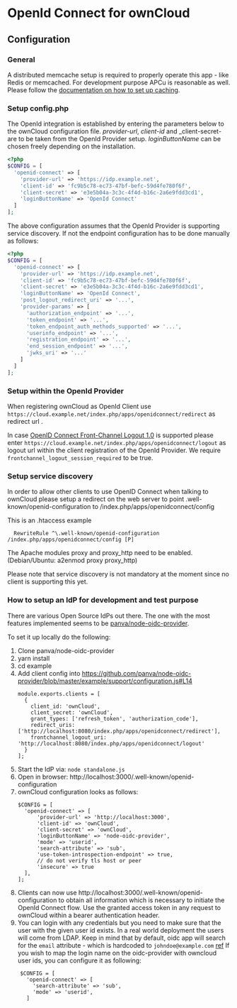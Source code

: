 # OpenId Connect for ownCloud

## Configuration

### General
A distributed memcache setup is required to properly operate this app - like Redis or memcached.
For development purpose APCu is reasonable as well.
Please follow the [documentation on how to set up caching](https://doc.owncloud.org/server/admin_manual/configuration/server/caching_configuration.html#supported-caching-backends).

### Setup config.php
The OpenId integration is established by entering the parameters below to the
ownCloud configuration file.
_provider-url_, _client-id_ and _client-secret- are to be taken from the OpenId
Provider setup.
_loginButtonName_ can be chosen freely depending on the installation.

```php
<?php
$CONFIG = [
  'openid-connect' => [
	'provider-url' => 'https://idp.example.net',
	'client-id' => 'fc9b5c78-ec73-47bf-befc-59d4fe780f6f',
	'client-secret' => 'e3e5b04a-3c3c-4f4d-b16c-2a6e9fdd3cd1',
	'loginButtonName' => 'OpenId Connect'
  ]
];

```

The above configuration assumes that the OpenId Provider is supporting service discovery.
If not the endpoint configuration has to be done manually as follows:
```php
<?php
$CONFIG = [
  'openid-connect' => [
    'provider-url' => 'https://idp.example.net',
    'client-id' => 'fc9b5c78-ec73-47bf-befc-59d4fe780f6f',
    'client-secret' => 'e3e5b04a-3c3c-4f4d-b16c-2a6e9fdd3cd1',
    'loginButtonName' => 'OpenId Connect',
    'post_logout_redirect_uri' => '...',
    'provider-params' => [
      'authorization_endpoint' => '...',
      'token_endpoint' => '...',
      'token_endpoint_auth_methods_supported' => '...',
      'userinfo_endpoint' => '...',
      'registration_endpoint' => '...',
      'end_session_endpoint' => '...',
      'jwks_uri' => '...'
    ]
  ]
];


```

### Setup within the OpenId Provider
When registering ownCloud as OpenId Client use ```https://cloud.example.net/index.php/apps/openidconnect/redirect``` as redirect url .

In case [OpenID Connect Front-Channel Logout 1.0](https://openid.net/specs/openid-connect-frontchannel-1_0.html)
is supported please enter ```https://cloud.example.net/index.php/apps/openidconnect/logout``` as logout url within the client registration of the OpenId Provider.
We require ```frontchannel_logout_session_required``` to be true.

### Setup service discovery
In order to allow other clients to use OpenID Connect when talking to ownCloud please setup
a redirect on the web server to point .well-known/openid-configuration to /index.php/apps/openidconnect/config

This is an .htaccess example
```
  RewriteRule ^\.well-known/openid-configuration /index.php/apps/openidconnect/config [P]
```

The Apache modules proxy and proxy_http need to be enabled. (Debian/Ubuntu: a2enmod proxy proxy_http)

Please note that service discovery is not mandatory at the moment since no client is supporting this yet.

### How to setup an IdP for development and test purpose

There are various Open Source IdPs out there. The one with the most features implemented seems to be [panva/node-oidc-provider](https://github.com/panva/node-oidc-provider).

To set it up locally do the following:
1. Clone panva/node-oidc-provider
2. yarn install
3. cd example
4. Add client config into https://github.com/panva/node-oidc-provider/blob/master/example/support/configuration.js#L14
    ```
    module.exports.clients = [
      {
        client_id: 'ownCloud',
        client_secret: 'ownCloud',
        grant_types: ['refresh_token', 'authorization_code'],
        redirect_uris: ['http://localhost:8080/index.php/apps/openidconnect/redirect'],
        frontchannel_logout_uri: 'http://localhost:8080/index.php/apps/openidconnect/logout'
      }
    ];
    ```
5. Start the IdP via: ```node standalone.js```
6. Open in browser: http://localhost:3000/.well-known/openid-configuration
7. ownCloud configuration looks as follows:
    ```
    $CONFIG = [
      'openid-connect' => [
          'provider-url' => 'http://localhost:3000',
          'client-id' => 'ownCloud',
          'client-secret' => 'ownCloud',
          'loginButtonName' => 'node-oidc-provider',
          'mode' => 'userid',
          'search-attribute' => 'sub',
          'use-token-introspection-endpoint' => true,
          // do not verify tls host or peer
          'insecure' => true
      ],
    ];

    ```
8. Clients can now use http://localhost:3000/.well-known/openid-configuration to obtain all information which is necessary
to initiate the OpenId Connect flow. Use the granted access token in any request to ownCloud within a bearer authentication header.
9. You can login with any credentials but you need to make sure that the user with the given user id exists. In a real world deployment the users will come from LDAP.
Keep in mind that by default, oidc app will search for the `email` attribute - which is hardcoded to `johndoe@example.com` [ref](https://github.com/panva/node-oidc-provider/blob/master/example/support/account.js#L32)
If you wish to map the login name on the oidc-provider with owncloud user ids, you can configure it as following:
```
    $CONFIG = [
      'openid-connect' => [
        'search-attribute' => 'sub',
        'mode' => 'userid',
      ]
```
